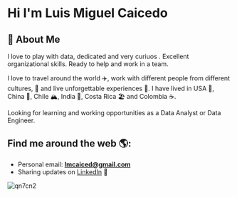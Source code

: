 # Hi I'm Luis Miguel Caicedo 

## 🚀 About Me
I love to play with data, dedicated and very curiuos . Excellent organizational skills. Ready to help and work in a team.

I love to travel around the world ✈️, work with different people from different cultures, 🍝 and live unforgettable experiences 🍻.
I have lived in USA 🗽, China 🍊, Chile 🏔️, India 🚆, Costa Rica 🏖️ and Colombia ☕.

Looking for learning and working opportunities as a Data Analyst or Data Engineer.

## Find me around the web 🌎:
- Personal email: **lmcaiced@gmail.com**
- Sharing updates on <a href="https://www.linkedin.com/in/lmcaiced/">LinkedIn</a> 💼

![qn7cn2](https://user-images.githubusercontent.com/89747788/188034992-44b197d1-482d-4dbf-b3e2-63885a885cd0.gif)
